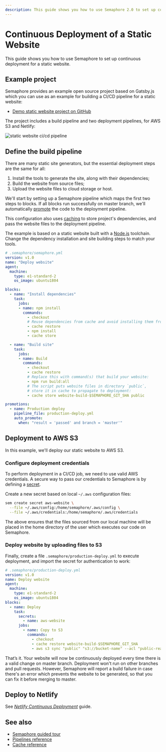 ```yaml
---
description: This guide shows you how to use Semaphore 2.0 to set up continuous deployment for a static website and it includes and example project.
---
```


# Continuous Deployment of a Static Website

This guide shows you how to use Semaphore to set up continuous deployment for
a static website.

## Example project

Semaphore provides an example open source project based on Gatsby.js which you
can use as an example for building a CI/CD pipeline for a static website:

- [Demo static website project on GitHub][demo-project]

The project includes a build pipeline and two deployment pipelines, for AWS S3
and Netlify:

![static website ci/cd pipeline](https://github.com/semaphoreci-demos/semaphore-demo-static-website/raw/master/images/ci-pipeline-gatsby.png)

## Define the build pipeline

There are many static site generators, but the essential deployment steps are
the same for all:

1. Install the tools to generate the site, along with their dependencies;
2. Build the website from source files;
3. Upload the website files to cloud storage or host.

We'll start by setting up a Semaphore pipeline which maps the first two steps
to blocks. If all blocks run successfully on master branch, we'll automatically
[promote][promotions-guide] the code to the deployment pipeline.

This configuration also uses [caching][caching-guide] to store project's
dependencies, and pass the website files to the deployment pipeline.

The example is based on a static website built with a [Node.js][nodejs]
toolchain. Change the dependency installation and site building steps to match
your tools.

``` yaml
# .semaphore/semaphore.yml
version: v1.0
name: "Deploy website"
agent:
  machine:
    type: e1-standard-2
    os_image: ubuntu1804

blocks:
  - name: "Install dependencies"
    task:
      jobs:
      - name: npm install
        commands:
          - checkout
          # Reuse dependencies from cache and avoid installing them from scratch:
          - cache restore
          - npm install
          - cache store

  - name: "Build site"
    task:
      jobs:
      - name: Build
        commands:
          - checkout
          - cache restore
          # Replace this with command(s) that build your website:
          - npm run build:all
          # The script puts website files in directory `public`,
          # store it in cache to propagate to deployment:
          - cache store website-build-$SEMAPHORE_GIT_SHA public

promotions:
  - name: Production deploy
    pipeline_file: production-deploy.yml
    auto_promote:
      when: "result = 'passed' and branch = 'master'"
```

## Deployment to AWS S3

In this example, we'll deploy our static website to AWS S3.

### Configure deployment credentials

To perform deployment in a CI/CD job, we need to use valid AWS credentials.
A secure way to pass our credentials to Semaphore
is by defining a [secret][secrets-guide].

Create a new secret based on local `~/.aws` configuration files:

``` bash
sem create secret aws-website \
  --file ~/.aws/config:/home/semaphore/.aws/config \
  --file ~/.aws/credentials:/home/semaphore/.aws/credentials
```

The above ensures that the files sourced from our local machine will be placed
in the home directory of the user which executes our code on Semaphore.

### Deploy website by uploading files to S3

Finally, create a file `.semaphore/production-deploy.yml` to execute
deployment, and import the secret for authentication to work:

``` yaml
# .semaphore/production-deploy.yml
version: v1.0
name: Deploy website
agent:
  machine:
    type: e1-standard-2
    os_image: ubuntu1804
blocks:
  - name: Deploy
    task:
      secrets:
        - name: aws-website
      jobs:
        - name: Copy to S3
          commands:
            - checkout
            - cache restore website-build-$SEMAPHORE_GIT_SHA
            - aws s3 sync "public" "s3://bucket-name" --acl "public-read"
```

That’s it. Your website will now be continuously deployed every time there is
a valid change on master branch. Deployment won't run on other branches and
pull requests. However, Semaphore will report a build failure in case there's
an error which prevents the website to be generated, so that you can fix it
before merging to master.

## Deploy to Netlify

See _[Netlify Continuous Deployment][netlify-guide]_ guide.

## See also

- [Semaphore guided tour][guided-tour]
- [Pipelines reference][pipelines-ref]
- [Cache reference][cache-ref]

[demo-project]: https://github.com/semaphoreci-demos/semaphore-demo-static-website
[promotions-guide]: https://docs.semaphoreci.com/essentials/deploying-with-promotions/
[caching-guide]: https://docs.semaphoreci.com/essentials/caching-dependencies-and-directories/
[nodejs]: https://docs.semaphoreci.com/programming-languages/javascript-and-node-js/
[secrets-guide]: https://docs.semaphoreci.com/essentials/using-secrets/
[guided-tour]: https://docs.semaphoreci.com/guided-tour/getting-started/
[pipelines-ref]: https://docs.semaphoreci.com/reference/pipeline-yaml-reference/
[cache-ref]: https://docs.semaphoreci.com/reference/toolbox-reference/#cache
[netlify-guide]: https://docs.semaphoreci.com/examples/netlify-continuous-deployment/
